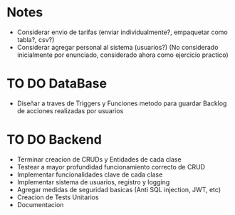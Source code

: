 # Notes
- Considerar envio de tarifas (enviar individualmente?, empaquetar como tabla?, csv?)
- Considerar agregar personal al sistema (usuarios?) (No considerado inicialmente por
enunciado, considerado ahora como ejercicio practico)


# TO DO DataBase
- Diseñar a traves de Triggers y Funciones metodo para guardar Backlog de
  acciones realizadas por usuarios


# TO DO Backend
- Terminar creacion de CRUDs y Entidades de cada clase
- Testear a mayor profundidad funcionamiento correcto de CRUD
- Implementar funcionalidades clave de cada clase
- Implementar sistema de usuarios, registro y logging
- Agregar medidas de seguridad basicas (Anti SQL injection, JWT, etc)
- Creacion de Tests Unitarios
- Documentacion